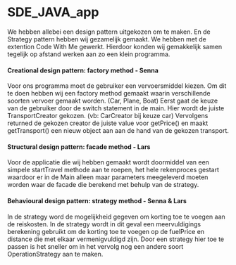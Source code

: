 # SDE_JAVA_app

We hebben allebei een design pattern uitgekozen om te maken. En de Strategy pattern hebben wij gezamelijk gemaakt.
We hebben met de extention Code With Me gewerkt. Hierdoor konden wij gemakkelijk samen tegelijk op afstand werken aan zo een klein programma.

<h4>Creational design pattern: factory method - Senna</h4>
Voor ons programma moet de gebruiker een vervoersmiddel kiezen. Om dit te doen hebben wij een factory method gemaakt waarin verschillende soorten vervoer gemaakt worden. (Car, Plane, Boat)
Eerst gaat de keuze van de gebruiker door de switch statement in de main. Hier wordt de juiste TransportCreator gekozen. (vb: CarCreator bij keuze car)
Vervolgens returned de gekozen creator de juiste value voor getPrice() en maakt getTransport() een nieuw object aan aan de hand van de gekozen transport.

<h4>Structural design pattern: facade method - Lars</h4>
Voor de applicatie die wij hebben gemaakt wordt doormiddel van een simpele startTravel methode aan te roepen, het hele rekenproces gestart waardoor er in de Main alleen maar parameters meegeleverd moeten worden waar de facade die berekend met behulp van de strategy.

<h4>Behavioural design pattern: strategy method - Senna & Lars</h4>

In de strategy word de mogelijkheid gegeven om korting toe te voegen aan de reiskosten. 
In de strategy wordt in dit geval een meervuldigings berekening gebruikt om de korting toe te voegen op de fuelPrice en distance die met elkaar vermenigvuldigd zijn. 
Door een strategy hier toe te passen is het sneller om in het vervolg nog een andere soort OperationStrategy aan te maken.
